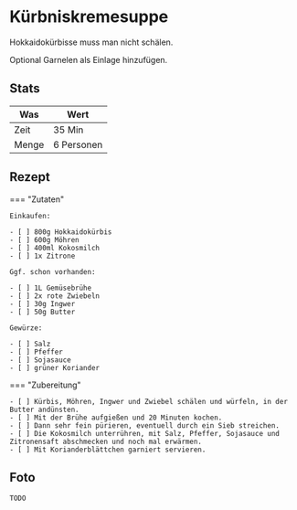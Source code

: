 # Kürbniskremesuppe

Hokkaidokürbisse muss man nicht schälen.

Optional Garnelen als Einlage hinzufügen.

## Stats

| Was   | Wert        |
|-------|-------------|
| Zeit  | 35 Min      |
| Menge | 6 Personen |

## Rezept

=== "Zutaten"

    Einkaufen:

    - [ ] 800g Hokkaidokürbis
    - [ ] 600g Möhren
    - [ ] 400ml Kokosmilch
    - [ ] 1x Zitrone

    Ggf. schon vorhanden:

    - [ ] 1L Gemüsebrühe
    - [ ] 2x rote Zwiebeln
    - [ ] 30g Ingwer
    - [ ] 50g Butter

    Gewürze:

    - [ ] Salz
    - [ ] Pfeffer
    - [ ] Sojasauce
    - [ ] grüner Koriander

=== "Zubereitung"

    - [ ] Kürbis, Möhren, Ingwer und Zwiebel schälen und würfeln, in der Butter andünsten.
    - [ ] Mit der Brühe aufgießen und 20 Minuten kochen.
    - [ ] Dann sehr fein pürieren, eventuell durch ein Sieb streichen.
    - [ ] Die Kokosmilch unterrühren, mit Salz, Pfeffer, Sojasauce und Zitronensaft abschmecken und noch mal erwärmen.
    - [ ] Mit Korianderblättchen garniert servieren.

## Foto

    TODO
